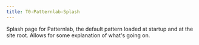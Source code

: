 ```yaml
---
title: T0-Patternlab-Splash
---
```


Splash page for Patternlab, the default pattern loaded at startup and at the site root. Allows for some explanation of what's going on.

